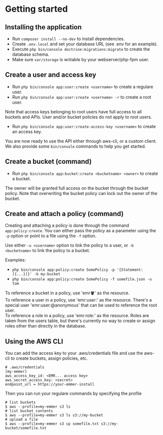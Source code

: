 # Getting started

## Installing the application

* Run `composer install --no-dev` to install dependencies.
* Create `.env.local` and set your database URL (see .env for an example).
* Execute `php bin/console doctrine:migrations:migrate` to create the database schema.
* Make sure `var/storage` is writable by your webserver/php-fpm user.

## Create a user and access key

* Run `php bin/console app:user:create <username>` to create a regulare user.
* Run `php bin/console app:user:create <username> -r` to create a root user.

Note that access keys belonging to root users have full access to all buckets and APIs.
User and/or bucket policies do not apply to root users.

* Run `php bin/console app:user:create-access-key <username>` to create an access key.

You are now ready to use the API either through aws-cli, or a custom client. We also provide some `bin/console` commands
to help you get started.

## Create a bucket (command)

* Run `php bin/console app:bucket:create <bucketname> <owner>` to create a bucket.

The owner will be granted full access on the bucket through the bucket policy. Note that overwriting the bucket policy
can lock out the owner of the bucket.

## Create and attach a policy (command)

Creating and attaching a policy is done through the command `app:policy:create`. You can either pass the policy as a
parameter using the `-p` option or point to a file using the `-f` option.

Use either `-u <username>` option to link the policy to a user, or `-b <bucketname>` to link the policy to a bucket.
 
Examples:
* `php bin/console app:policy:create SomePolicy -p '{Statement: [{...}]}' -b my-bucket`
* `php bin/console app:policy:create SomePolicy -f somefile.json -u tom`

To reference a bucket in a policy, use 'emr:bucket:<bucketname>' as the resource.  
To reference a user in a policy, use 'emr:user:<username>' as the resource. There's a special user 'emr:user:@anonymous' that
can be used to reference the root user.  
To reference a role in a policy, use 'emr:role:<rolename>' as the resource. Roles are taken from the users table, but there's
currently no way to create or assign roles other than directly in the database.

## Using the AWS CLI

You can add the access key to your .aws/credentials file and use the aws-cli to create buckets, assign policies, etc.

```
# .aws/credentials
[my-emmer]
aws_access_key_id: <EMR... access key>
aws_secret_access_key: <secret>
endpoint_url = https://your-emmer-install
```

Then you can run your regulare commands by specifying the profile
```
# list buckets
$ aws --profile=my-emmer s3 ls
# list bucket contents
$ aws --profile=my-emmer s3 ls s3://my-bucket
# upload a file
$ aws --profile=my-emmer s3 cp somefile.txt s3://my-bucket/somefile.txt
```
